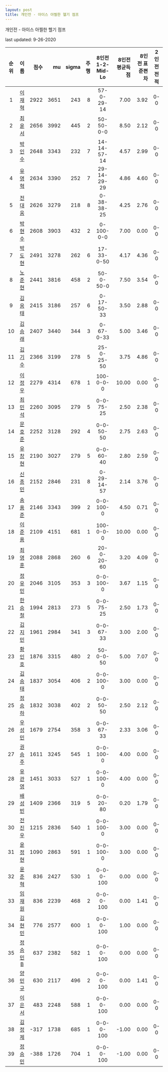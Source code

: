 ```yaml
---
layout: post
title: 개인전 - 아이스 아찔한 헬기 점프
---
```



개인전 - 아이스 아찔한 헬기 점프


last updated: 9-26-2020

| 순위 | 이름 | 점수 | mu | sigma | 주행 | 8인전 1-2-Mid-Lo | 8인전 평균득점 | 8인전 표준편차 | 2인전 전적 |
|:---:|:---:|---:|---:|---:|---:|:---:|---:|---:|:---:|
| 1 | [이재혁](../ijaehyeok) | 2922 | 3651 | 243 | 8 | 57-0-29-14 | 7.00 | 3.92 | 0-0 |
| 2 | [최윤서](../choiyunseo) | 2656 | 3992 | 445 | 2 | 50-50-0-0 | 8.50 | 2.12 | 0-0 |
| 3 | [박인수](../bakinsu) | 2648 | 3343 | 232 | 7 | 14-14-57-14 | 4.57 | 2.99 | 0-0 |
| 4 | [유영혁](../yuyeonghyeok) | 2634 | 3390 | 252 | 7 | 29-14-29-29 | 4.86 | 4.60 | 0-0 |
| 5 | [전대웅](../jeondaewoong) | 2626 | 3279 | 218 | 8 | 0-38-38-25 | 4.25 | 2.76 | 0-0 |
| 6 | [박현수](../bakhyeonsu) | 2608 | 3903 | 432 | 2 | 0-100-0-0 | 7.00 | 0.00 | 0-0 |
| 7 | [박도현](../bakdohyeon) | 2491 | 3278 | 262 | 6 | 17-33-0-50 | 4.17 | 4.36 | 0-0 |
| 8 | [노준현](../nojunhyeon) | 2441 | 3816 | 458 | 2 | 50-0-50-0 | 7.50 | 3.54 | 0-0 |
| 9 | [김응태](../gimeungtae) | 2415 | 3186 | 257 | 6 | 0-17-50-33 | 3.50 | 2.88 | 0-0 |
| 10 | [김승래](../gimseungrae) | 2407 | 3440 | 344 | 3 | 0-67-0-33 | 5.00 | 3.46 | 0-0 |
| 11 | [김기수](../gimgisu) | 2366 | 3199 | 278 | 5 | 25-0-25-50 | 3.75 | 4.86 | 0-0 |
| 12 | [이정우](../ijeongu) | 2279 | 4314 | 678 | 1 | 100-0-0-0 | 10.00 | 0.00 | 0-0 |
| 13 | [최민석](../choiminseok) | 2260 | 3095 | 279 | 5 | 0-0-75-25 | 2.50 | 2.38 | 0-0 |
| 14 | [문호준](../munhojun) | 2252 | 3128 | 292 | 4 | 0-0-50-50 | 2.75 | 2.63 | 0-0 |
| 15 | [유창현](../yuchanghyeon) | 2190 | 3027 | 279 | 5 | 0-0-60-40 | 2.80 | 2.59 | 0-0 |
| 16 | [신종민](../shinjongmin) | 2152 | 2846 | 231 | 8 | 0-29-14-57 | 2.14 | 3.76 | 0-0 |
| 17 | [송용준](../songyongjun) | 2146 | 3343 | 399 | 2 | 0-0-100-0 | 4.50 | 0.71 | 0-0 |
| 18 | [이준용](../ijunyong) | 2109 | 4151 | 681 | 1 | 100-0-0-0 | 10.00 | 0.00 | 0-0 |
| 19 | [최영훈](../choiyeonghun) | 2088 | 2868 | 260 | 6 | 20-0-20-60 | 3.20 | 4.09 | 0-0 |
| 20 | [정유민](../jeongyumin) | 2046 | 3105 | 353 | 3 | 0-0-100-0 | 3.67 | 1.15 | 0-0 |
| 21 | [한승철](../hanseungcheol) | 1994 | 2813 | 273 | 5 | 0-0-75-25 | 2.50 | 1.73 | 0-0 |
| 22 | [김지민](../gimjimin) | 1961 | 2984 | 341 | 3 | 0-0-67-33 | 3.00 | 2.00 | 0-0 |
| 23 | [황인호](../hwanginho) | 1876 | 3315 | 480 | 2 | 50-0-0-50 | 5.00 | 7.07 | 0-0 |
| 24 | [김승태](../gimseungtae) | 1837 | 3054 | 406 | 2 | 0-0-100-0 | 3.00 | 0.00 | 0-0 |
| 25 | [정승하](../jeongseungha) | 1832 | 3038 | 402 | 2 | 0-0-50-50 | 2.50 | 2.12 | 0-0 |
| 26 | [우성민](../useongmin) | 1679 | 2754 | 358 | 3 | 0-0-67-33 | 2.33 | 3.06 | 0-0 |
| 27 | [권승주](../glamint) | 1611 | 3245 | 545 | 1 | 0-0-100-0 | 4.00 | 0.00 | 0-0 |
| 28 | [유관영](../yugwanyeong) | 1451 | 3033 | 527 | 1 | 0-0-100-0 | 4.00 | 0.00 | 0-0 |
| 29 | [배성빈](../baeseongbin) | 1409 | 2366 | 319 | 5 | 0-0-20-80 | 0.20 | 1.79 | 0-0 |
| 30 | [전진우](../jeonjinwoo) | 1215 | 2836 | 540 | 1 | 0-0-100-0 | 3.00 | 0.00 | 0-0 |
| 31 | [윤정현](../yunjeonghyeon) | 1090 | 2863 | 591 | 1 | 0-0-100-0 | 3.00 | 0.00 | 0-0 |
| 32 | [윤준혁](../yunjunhyeok) | 836 | 2427 | 530 | 1 | 0-0-0-100 | 0.00 | 0.00 | 0-0 |
| 33 | [임재원](../imjaewon) | 836 | 2239 | 468 | 2 | 0-0-0-100 | 0.00 | 1.41 | 0-0 |
| 34 | [김현민](../gimhyunmin) | 776 | 2577 | 600 | 1 | 0-0-0-100 | 1.00 | 0.00 | 0-0 |
| 35 | [정승민B](../jeongseungminb) | 637 | 2382 | 582 | 1 | 0-0-0-100 | 0.00 | 0.00 | 0-0 |
| 36 | [양민규](../yangmingyu) | 630 | 2117 | 496 | 2 | 0-0-0-100 | 0.00 | 1.41 | 0-0 |
| 37 | [이은서](../ieunseo) | 483 | 2248 | 588 | 1 | 0-0-0-100 | 0.00 | 0.00 | 0-0 |
| 38 | [김정제](../gimjeongje) | -317 | 1738 | 685 | 1 | 0-0-0-100 | -1.00 | 0.00 | 0-0 |
| 39 | [정승민](../jeongseungmin) | -388 | 1726 | 704 | 1 | 0-0-0-100 | -1.00 | 0.00 | 0-0 |
